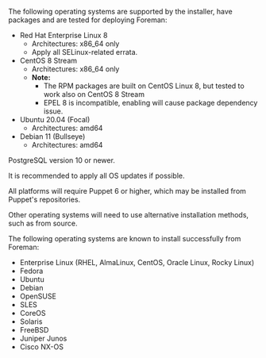 The following operating systems are supported by the installer, have packages and are tested for deploying Foreman:

* Red Hat Enterprise Linux 8
  * Architectures: x86_64 only
  * Apply all SELinux-related errata.
* CentOS 8 Stream
  * Architectures: x86_64 only
  * **Note:**
    - The RPM packages are built on CentOS Linux 8, but tested to work also on CentOS 8 Stream
    - EPEL 8 is incompatible, enabling will cause package dependency issue.
* Ubuntu 20.04 (Focal)
  * Architectures: amd64
* Debian 11 (Bullseye)
  * Architectures: amd64

PostgreSQL version 10 or newer.

It is recommended to apply all OS updates if possible.

All platforms will require Puppet 6 or higher, which may be installed from Puppet's repositories.

Other operating systems will need to use alternative installation methods, such as from source.

The following operating systems are known to install successfully from Foreman:

* Enterprise Linux (RHEL, AlmaLinux, CentOS, Oracle Linux, Rocky Linux)
* Fedora
* Ubuntu
* Debian
* OpenSUSE
* SLES
* CoreOS
* Solaris
* FreeBSD
* Juniper Junos
* Cisco NX-OS
